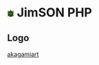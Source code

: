 # ![Logo](assets/jimsonphp-logo-16x16.png) JimSON PHP
## Logo
[akagamiart](https://www.fiverr.com/akagamiart)
